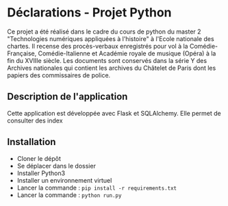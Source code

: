 # Déclarations - Projet Python

Ce projet a été réalisé dans le cadre du cours de python du master 2 "Technologies numériques appliquées à l'histoire" à l'Ecole nationale des chartes. 
Il recense des procès-verbaux enregistrés pour vol à la Comédie-Française, Comédie-Italienne et Académie royale de musique (Opéra) à la fin du XVIIIe siècle.
Les documents sont conservés dans la série Y des Archives nationales qui contient les archives du Châtelet de Paris dont les papiers des commissaires de police.

## Description de l'application

Cette application est développée avec Flask et SQLAlchemy. Elle permet de consulter des index 

## Installation

- Cloner le dépôt
- Se déplacer dans le dossier
- Installer Python3
- Installer un environnement virtuel
- Lancer la commande : `pip install -r requirements.txt`
- Lancer la commande : `python run.py`
